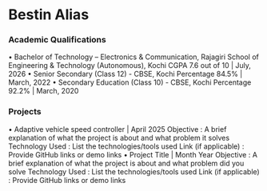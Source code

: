 # Bestin Alias

### Academic Qualifications
•	Bachelor of Technology – Electronics & Communication, Rajagiri School of Engineering & Technology (Autonomous), Kochi
CGPA 7.6 out of 10 | July, 2026
•	Senior Secondary (Class 12) - CBSE, Kochi
Percentage 84.5% | March, 2022
•	Secondary Education (Class 10) - CBSE, Kochi
Percentage 92.2% | March, 2020

### Projects
•	Adaptive vehicle speed controller | April 2025
	Objective		:  A brief explanation of what the project is about and what problem it solves
	Technology Used	: List the technologies/tools used
	Link (if applicable)	: Provide GitHub links or demo links
•	Project Title | Month Year
	Objective		:  A brief explanation of what the project is about and what problem did you solve
	Technology Used	: List the technologies/tools used
	Link (if applicable)	: Provide GitHub links or demo links
